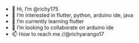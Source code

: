 - 👋 Hi, I’m @richy175
- 👀 I’m interested in flutter, python, arduino ide, java
- 🌱 I’m currently learning flutter 
- 💞️ I’m looking to collaborate on arduino ide
- 📫 How to reach me //@richyarango17

<!---
richy175/richy175 is a ✨ special ✨ repository because its `README.md` (this file) appears on your GitHub profile.
You can click the Preview link to take a look at your changes.
--->
